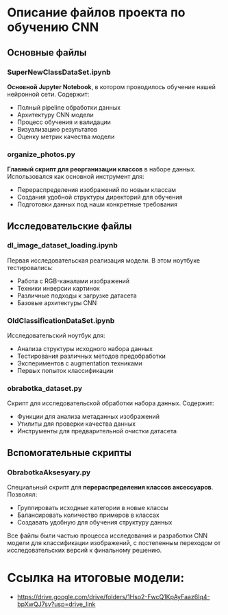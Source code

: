 # Описание файлов проекта по обучению CNN

## Основные файлы

### SuperNewClassDataSet.ipynb
**Основной Jupyter Notebook**, в котором проводилось обучение нашей нейронной сети. Содержит:
- Полный pipeline обработки данных
- Архитектуру CNN модели
- Процесс обучения и валидации
- Визуализацию результатов
- Оценку метрик качества модели

### organize_photos.py
**Главный скрипт для реорганизации классов** в наборе данных. Использовался как основной инструмент для:
- Перераспределения изображений по новым классам
- Создания удобной структуры директорий для обучения
- Подготовки данных под наши конкретные требования

## Исследовательские файлы

### dl_image_dataset_loading.ipynb
Первая исследовательская реализация модели. В этом ноутбуке тестировались:
- Работа с RGB-каналами изображений
- Техники инверсии картинок
- Различные подходы к загрузке датасета
- Базовые архитектуры CNN

### OldClassificationDataSet.ipynb
Исследовательский ноутбук для:
- Анализа структуры исходного набора данных
- Тестирования различных методов предобработки
- Экспериментов с augmentation техниками
- Первых попыток классификации

### obrabotka_dataset.py
Скрипт для исследовательской обработки набора данных. Содержит:
- Функции для анализа метаданных изображений
- Утилиты для проверки качества данных
- Инструменты для предварительной очистки датасета

## Вспомогательные скрипты

### ObrabotkaAksesyary.py
Специальный скрипт для **перераспределения классов аксессуаров**. Позволял:
- Группировать исходные категории в новые классы
- Балансировать количество примеров в классах
- Создавать удобную для обучения структуру данных

Все файлы были частью процесса исследования и разработки CNN модели для классификации изображений, с постепенным переходом от исследовательских версий к финальному решению.

# Ссылка на итоговые модели:
- https://drive.google.com/drive/folders/1Hso2-FwcQ1KpAyFaaz6Iq4-bpXwQJ7sv?usp=drive_link